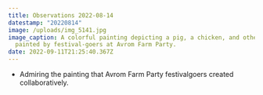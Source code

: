 ```yaml
---
title: Observations 2022-08-14
datestamp: "20220814"
image: /uploads/img_5141.jpg
image_caption: A colorful painting depicting a pig, a chicken, and other forms,
  painted by festival-goers at Avrom Farm Party.
date: 2022-09-11T21:25:40.367Z
---
```

- Admiring the painting that Avrom Farm Party festivalgoers created collaboratively.
